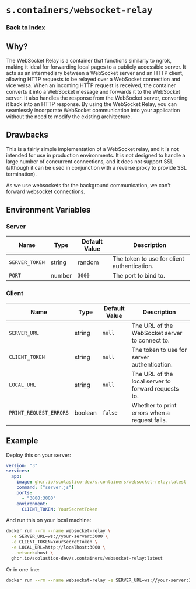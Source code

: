 # `s.containers/websocket-relay`
### [Back to index](../../README.md)

## Why?
The WebSocket Relay is a container that functions similarly to ngrok, making it ideal for forwarding local
pages to a publicly accessible server. It acts as an intermediary between a WebSocket server and an HTTP
client, allowing HTTP requests to be relayed over a WebSocket connection and vice versa. When an incoming
HTTP request is received, the container converts it into a WebSocket message and forwards it to the WebSocket
server. It also handles the response from the WebSocket server, converting it back into an HTTP response.
By using the WebSocket Relay, you can seamlessly incorporate WebSocket communication into your application
without the need to modify the existing architecture.

## Drawbacks
This is a fairly simple implementation of a WebSocket relay, and it is not intended for use in production
environments. It is not designed to handle a large number of concurrent connections, and it does not
support SSL (although it can be used in conjunction with a reverse proxy to provide SSL termination).

As we use websockets for the background communication, we can't forward websocket connections.

## Environment Variables

### Server
| Name                       | Type    | Default Value | Description                                                    |
|----------------------------|---------|---------------|----------------------------------------------------------------|
| `SERVER_TOKEN`             | string  | random        | The token to use for client authentication.                    |
| `PORT`                     | number  | `3000`        | The port to bind to.                                           |

### Client
| Name                       | Type    | Default Value | Description                                                    |
|----------------------------|---------|---------------|----------------------------------------------------------------|
| `SERVER_URL`               | string  | `null`        | The URL of the WebSocket server to connect to.                 |
| `CLIENT_TOKEN`             | string  | `null`        | The token to use for server authentication.                    |
| `LOCAL_URL`                | string  | `null`        | The URL of the local server to forward requests to.            |
| `PRINT_REQUEST_ERRORS`     | boolean | `false`       | Whether to print errors when a request fails.                  |

## Example

Deploy this on your server:

```yaml
version: "3"
services:
  app:
    image: ghcr.io/scolastico-dev/s.containers/websocket-relay:latest
    command: ["server.js"]
    ports:
      - "3000:3000"
    environment:
      CLIENT_TOKEN: YourSecretToken
```

And run this on your local machine:

```bash
docker run --rm --name websocket-relay \
  -e SERVER_URL=ws://your-server:3000 \
  -e CLIENT_TOKEN=YourSecretToken \
  -e LOCAL_URL=http://localhost:3000 \
  --network=host \
  ghcr.io/scolastico-dev/s.containers/websocket-relay:latest
```

Or in one line:

```bash
docker run --rm --name websocket-relay -e SERVER_URL=ws://your-server:3000 -e CLIENT_TOKEN=YourSecretToken -e LOCAL_URL=http://localhost:3000 --network=host ghcr.io/scolastico-dev/s.containers/websocket-relay:latest
```
